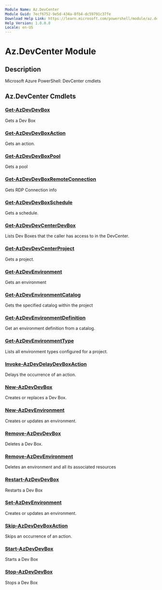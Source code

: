 ```yaml
---
Module Name: Az.DevCenter
Module Guid: 7ecf6752-9e5d-434a-8fb4-dc59791c37fe
Download Help Link: https://learn.microsoft.com/powershell/module/az.devcenter
Help Version: 1.0.0.0
Locale: en-US
---
```


# Az.DevCenter Module
## Description
Microsoft Azure PowerShell: DevCenter cmdlets

## Az.DevCenter Cmdlets
### [Get-AzDevDevBox](Get-AzDevDevBox.md)
Gets a Dev Box

### [Get-AzDevDevBoxAction](Get-AzDevDevBoxAction.md)
Gets an action.

### [Get-AzDevDevBoxPool](Get-AzDevDevBoxPool.md)
Gets a pool

### [Get-AzDevDevBoxRemoteConnection](Get-AzDevDevBoxRemoteConnection.md)
Gets RDP Connection info

### [Get-AzDevDevBoxSchedule](Get-AzDevDevBoxSchedule.md)
Gets a schedule.

### [Get-AzDevDevCenterDevBox](Get-AzDevDevCenterDevBox.md)
Lists Dev Boxes that the caller has access to in the DevCenter.

### [Get-AzDevDevCenterProject](Get-AzDevDevCenterProject.md)
Gets a project.

### [Get-AzDevEnvironment](Get-AzDevEnvironment.md)
Gets an environment

### [Get-AzDevEnvironmentCatalog](Get-AzDevEnvironmentCatalog.md)
Gets the specified catalog within the project

### [Get-AzDevEnvironmentDefinition](Get-AzDevEnvironmentDefinition.md)
Get an environment definition from a catalog.

### [Get-AzDevEnvironmentType](Get-AzDevEnvironmentType.md)
Lists all environment types configured for a project.

### [Invoke-AzDevDelayDevBoxAction](Invoke-AzDevDelayDevBoxAction.md)
Delays the occurrence of an action.

### [New-AzDevDevBox](New-AzDevDevBox.md)
Creates or replaces a Dev Box.

### [New-AzDevEnvironment](New-AzDevEnvironment.md)
Creates or updates an environment.

### [Remove-AzDevDevBox](Remove-AzDevDevBox.md)
Deletes a Dev Box.

### [Remove-AzDevEnvironment](Remove-AzDevEnvironment.md)
Deletes an environment and all its associated resources

### [Restart-AzDevDevBox](Restart-AzDevDevBox.md)
Restarts a Dev Box

### [Set-AzDevEnvironment](Set-AzDevEnvironment.md)
Creates or updates an environment.

### [Skip-AzDevDevBoxAction](Skip-AzDevDevBoxAction.md)
Skips an occurrence of an action.

### [Start-AzDevDevBox](Start-AzDevDevBox.md)
Starts a Dev Box

### [Stop-AzDevDevBox](Stop-AzDevDevBox.md)
Stops a Dev Box

